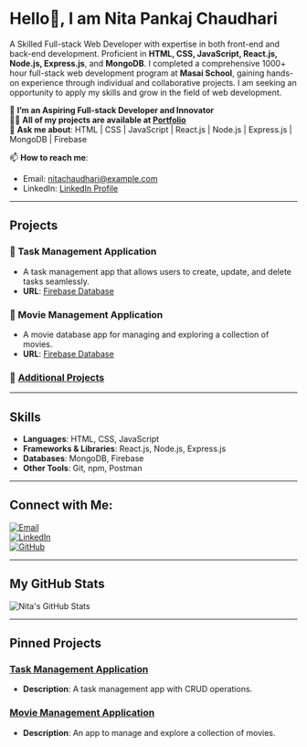 # Hello👋, I am Nita Pankaj Chaudhari  

A Skilled Full-stack Web Developer with expertise in both front-end and back-end development. Proficient in **HTML, CSS, JavaScript, React.js, Node.js, Express.js**, and **MongoDB**. I completed a comprehensive 1000+ hour full-stack web development program at **Masai School**, gaining hands-on experience through individual and collaborative projects. I am seeking an opportunity to apply my skills and grow in the field of web development.  

🌱 **I’m an Aspiring Full-stack Developer and Innovator**  
👨‍💻 **All of my projects are available at [Portfolio](#)**  
💬 **Ask me about**: HTML | CSS | JavaScript | React.js | Node.js | Express.js | MongoDB | Firebase  

📫 **How to reach me**:  
- Email: [nitachaudhari@example.com](mailto:nitachaudhari@example.com)  
- LinkedIn: [LinkedIn Profile](#)  

---

## Projects  

### 🔗 Task Management Application  
- A task management app that allows users to create, update, and delete tasks seamlessly.  
- **URL**: [Firebase Database](https://crudapplication-1e891-default-rtdb.firebaseio.com/tasks/)  

### 🔗 Movie Management Application  
- A movie database app for managing and exploring a collection of movies.  
- **URL**: [Firebase Database](https://movieapplication-e313c-default-rtdb.firebaseio.com/)  

### 🔗 [Additional Projects](#)  

---

## Skills  
- **Languages**: HTML, CSS, JavaScript  
- **Frameworks & Libraries**: React.js, Node.js, Express.js  
- **Databases**: MongoDB, Firebase  
- **Other Tools**: Git, npm, Postman  

---

## Connect with Me:  
[![Email](https://img.shields.io/badge/Email-D14836?style=for-the-badge&logo=gmail&logoColor=white)](mailto:nitachaudhari@example.com)  
[![LinkedIn](https://img.shields.io/badge/LinkedIn-0077B5?style=for-the-badge&logo=linkedin&logoColor=white)](https://www.linkedin.com/)  
[![GitHub](https://img.shields.io/badge/GitHub-181717?style=for-the-badge&logo=github&logoColor=white)](https://github.com/NitaChaudhari)  

---

## My GitHub Stats  
![Nita's GitHub Stats](https://github-readme-stats.vercel.app/api?username=NitaChaudhari&show_icons=true&theme=radical)  

---

## Pinned Projects  

### [Task Management Application](#)  
- **Description**: A task management app with CRUD operations.  

### [Movie Management Application](#)  
- **Description**: An app to manage and explore a collection of movies.  
